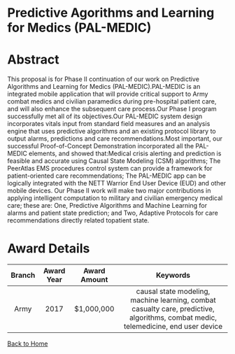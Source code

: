 
Predictive Agorithms and Learning for Medics (PAL-MEDIC)
========================================================

# Abstract


This proposal is for Phase II continuation of our work on Predictive Algorithms and Learning for Medics (PAL-MEDIC).PAL-MEDIC is an integrated mobile application that will provide critical support to Army combat medics and civilian paramedics during pre-hospital patient care, and will also enhance the subsequent care process.Our Phase I program successfully met all of its objectives.Our PAL-MEDIC system design incorporates vitals input from standard field measures and an analysis engine that uses predictive algorithms and an existing protocol library to output alarms, predictions and care recommendations.Most important, our successful Proof-of-Concept Demonstration incorporated all the PAL-MEDIC elements, and showed that:Medical crisis alerting and prediction is feasible and accurate using Causal State Modeling (CSM) algorithms; The PeerAtlas EMS procedures control system can provide a framework for patient-oriented care recommendations; The PAL-MEDIC app can be logically integrated with the NETT Warrior End User Device (EUD) and other mobile devices. Our Phase II work will make two major contributions in applying intelligent computation to military and civilian emergency medical care; these are: One, Predictive Algorithms and Machine Learning for alarms and patient state prediction; and Two, Adaptive Protocols for care recommendations directly related topatient state.  

# Award Details

|Branch|Award Year|Award Amount|Keywords|
| :---: | :---: | :---: | :---: |
|Army|2017|$1,000,000|causal state modeling, machine learning, combat casualty care, predictive, algorithms, combat medic, telemedicine, end user device|
  
  


[Back to Home](https://github.com/chrischow/dod_sbir_awards/CC/#1089)